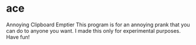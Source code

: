 # ace
Annoying Clipboard Emptier
This program is for an annoying prank that you can do to anyone you want.
I made this only for experimental purposes.
Have fun!
